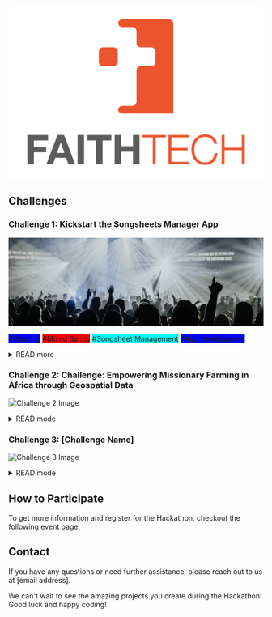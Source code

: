 ![Organization Logo](logo.png)

## Challenges

### Challenge 1: Kickstart the Songsheets Manager App
![Challenge 1 Image](challenge_1.jpg)

<span style="background-color: blue">#Worship</span>
<span style="background-color: red">#Mixed Bands</span>
<span style="background-color: cyan">#Songsheet Management</span>
<span style="background-color: blue">#App Development</span>


<details>
<summary>READ more</summary>

##### Introduction 
There are many song sheet applications out there, but none of them do justice to a mixed band. 
Many different users access many different songs, change parts of them and often destroy the song sheet files because they are not in a database where user rights can be assigned for different functions. At the same time, they only mean well when a transposition or capo setting is made. The Songsheets Manager app is here to help. An app that is tailor-made for mixed bands. Databases containing RAW files and user-defined changes give the user a new way to manage and edit songsheet files.

##### Tasks
- Task 1
- Task 2
- Task 3

##### TechStack
<span style="background-color: blue">#Flutter App</span>
<span style="background-color: blue">#Spring boot Java </span>
<span style="background-color: blue">#MySQL Datenbank</span>
<span style="background-color: blue">#Flutter App</span>



</details>


### Challenge 2: Challenge: Empowering Missionary Farming in Africa through Geospatial Data
![Challenge 2 Image](challenge2.png)

<details>
<summary>READ mode</summary>
[Description of the challenge goes here...]
</details>

### Challenge 3: [Challenge Name]
![Challenge 3 Image](challenge3.png)

<details>
<summary>READ mode</summary>
[Description of the challenge goes here...]
</details>

## How to Participate

To get more information and register for the Hackathon, checkout the following event page:



## Contact

If you have any questions or need further assistance, please reach out to us at [email address].

We can't wait to see the amazing projects you create during the Hackathon! Good luck and happy coding!
